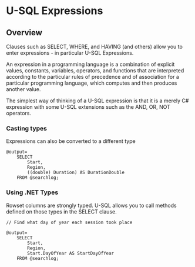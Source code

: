 # U-SQL Expressions

## Overview

Clauses such as SELECT, WHERE, and HAVING (and others) allow you to enter expressions - in particular U-SQL Expressions.

An expression in a programming language is a combination of explicit values, constants, variables, operators, and functions that are interpreted according to the particular rules of precedence and of association for a particular programming language, which computes and then produces another value.

The simplest way of thinking of a U-SQL expression is that it is a merely C# expression with some U-SQL extensions such as the AND, OR, NOT operators.

### Casting types

Expressions can also be converted to a different type

```
@output= 
    SELECT 
        Start, 
        Region, 
        ((double) Duration) AS DurationDouble
    FROM @searchlog;
```

### Using .NET Types

Rowset columns are strongly typed. U-SQL allows you to call methods defined on those types in the SELECT clause.  


```
// Find what day of year each session took place

@output= 
    SELECT 
        Start, 
        Region, 
        Start.DayOfYear AS StartDayOfYear
    FROM @searchlog;
```





